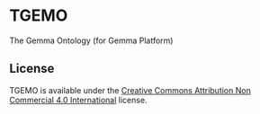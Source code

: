 # TGEMO

The Gemma Ontology (for Gemma Platform)

## License

TGEMO is available under the [Creative Commons Attribution Non Commercial 4.0 International](https://creativecommons.org/licenses/by/4.0/) license.
